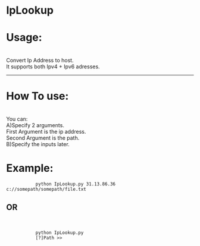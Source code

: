 # IpLookup

<h1>Usage:</h1><br />
  Convert Ip Address to host.<br />
  It supports both Ipv4 + Ipv6 adresses.
  
<hr />

<h1>How To use:</h1><br />
  You can:<br />
   A)Specify 2 arguments.<br />
    First Argument is the ip address.<br />
    Second Argument is the path.<br />
   B)Specify the inputs later.<br/>

<h1>Example:</h1>
               
               python IpLookup.py 31.13.86.36 c://somepath/somepath/file.txt
<h2>OR</h2><br />
               
               python IpLookup.py
               [?]Path >>
